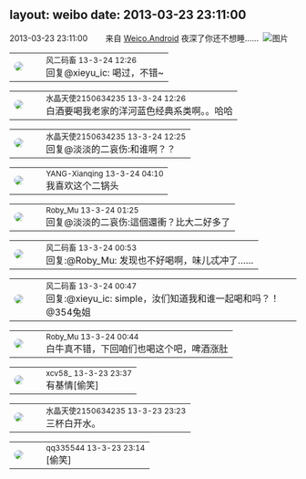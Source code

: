 layout: weibo
date: 2013-03-23 23:11:00
---
<meta name="referrer" content="no-referrer" />

2013-03-23 23:11:00  &nbsp;&nbsp;&nbsp;&nbsp;&nbsp;&nbsp; 来自 <a href="http://app.weibo.com/t/feed/l4RWD" rel="nofollow">Weico.Android</a>
夜深了你还不想睡…… ​​​
![图片](https://ww2.sinaimg.cn/large/6d2a6003jw1e30437z6cnj.jpg)

<table style="width: 100%;">
  <tr>
    <td style="width: 40px;"><img style="border-radius:50%" src="https://tva3.sinaimg.cn/crop.0.0.639.639.50/6d2a6003jw8f3idy69w2gj20hs0hrt9g.jpg?KID=imgbed,tva&Expires=1624464109&ssig=G71O6PMIEp"></td>
    <td colspan="2"><small>风二码畜 13-3-24 12:26</small><br/>回复@xieyu_ic: 喝过，不错~</td>
  </tr>
</table>

<table style="width: 100%;">
  <tr>
    <td style="width: 40px;"><img style="border-radius:50%" src="https://tva1.sinaimg.cn/crop.0.0.80.80.50/803012fbjw8f6z12p78p3j2028028q2p.jpg?KID=imgbed,tva&Expires=1624464109&ssig=0gsQQcYpny"></td>
    <td colspan="2"><small>水晶天使2150634235 13-3-24 12:26</small><br/>白酒要喝我老家的洋河蓝色经典系类啊。。哈哈</td>
  </tr>
</table>

<table style="width: 100%;">
  <tr>
    <td style="width: 40px;"><img style="border-radius:50%" src="https://tva1.sinaimg.cn/crop.0.0.80.80.50/803012fbjw8f6z12p78p3j2028028q2p.jpg?KID=imgbed,tva&Expires=1624464109&ssig=0gsQQcYpny"></td>
    <td colspan="2"><small>水晶天使2150634235 13-3-24 12:25</small><br/>回复@淡淡的二哀伤:和谁啊？？</td>
  </tr>
</table>

<table style="width: 100%;">
  <tr>
    <td style="width: 40px;"><img style="border-radius:50%" src="https://tva3.sinaimg.cn/crop.0.0.180.180.50/6ce012ccjw1e8qgp5bmzyj2050050aa8.jpg?KID=imgbed,tva&Expires=1624464109&ssig=K5UivuENBo"></td>
    <td colspan="2"><small>YANG-Xianqing 13-3-24 04:10</small><br/>我喜欢这个二锅头</td>
  </tr>
</table>

<table style="width: 100%;">
  <tr>
    <td style="width: 40px;"><img style="border-radius:50%" src="https://tva2.sinaimg.cn/crop.0.0.180.180.50/81fd9f09jw1e8qgp5bmzyj2050050aa8.jpg?KID=imgbed,tva&Expires=1624464109&ssig=2Dr4jk5voj"></td>
    <td colspan="2"><small>Roby_Mu 13-3-24 01:25</small><br/>回复@淡淡的二哀伤:這個還衝？比大二好多了</td>
  </tr>
</table>

<table style="width: 100%;">
  <tr>
    <td style="width: 40px;"><img style="border-radius:50%" src="https://tva3.sinaimg.cn/crop.0.0.639.639.50/6d2a6003jw8f3idy69w2gj20hs0hrt9g.jpg?KID=imgbed,tva&Expires=1624464109&ssig=G71O6PMIEp"></td>
    <td colspan="2"><small>风二码畜 13-3-24 00:53</small><br/>回复:@Roby_Mu: 发现也不好喝啊，味儿忒冲了……</td>
  </tr>
</table>

<table style="width: 100%;">
  <tr>
    <td style="width: 40px;"><img style="border-radius:50%" src="https://tva3.sinaimg.cn/crop.0.0.639.639.50/6d2a6003jw8f3idy69w2gj20hs0hrt9g.jpg?KID=imgbed,tva&Expires=1624464109&ssig=G71O6PMIEp"></td>
    <td colspan="2"><small>风二码畜 13-3-24 00:47</small><br/>回复:@xieyu_ic: simple，汝们知道我和谁一起喝和吗？！@354兔姐</td>
  </tr>
</table>

<table style="width: 100%;">
  <tr>
    <td style="width: 40px;"><img style="border-radius:50%" src="https://tva2.sinaimg.cn/crop.0.0.180.180.50/81fd9f09jw1e8qgp5bmzyj2050050aa8.jpg?KID=imgbed,tva&Expires=1624464109&ssig=2Dr4jk5voj"></td>
    <td colspan="2"><small>Roby_Mu 13-3-24 00:44</small><br/>白牛真不错，下回咱们也喝这个吧，啤酒涨肚</td>
  </tr>
</table>

<table style="width: 100%;">
  <tr>
    <td style="width: 40px;"><img style="border-radius:50%" src="https://tva3.sinaimg.cn/crop.0.0.1242.1242.50/801f7e9ajw8f3peekcgoqj20yi0yidg9.jpg?KID=imgbed,tva&Expires=1624464109&ssig=d%2BqTf0mQgn"></td>
    <td colspan="2"><small>xcv58_ 13-3-23 23:37</small><br/>有基情[偷笑]</td>
  </tr>
</table>

<table style="width: 100%;">
  <tr>
    <td style="width: 40px;"><img style="border-radius:50%" src="https://tva1.sinaimg.cn/crop.0.0.80.80.50/803012fbjw8f6z12p78p3j2028028q2p.jpg?KID=imgbed,tva&Expires=1624464109&ssig=0gsQQcYpny"></td>
    <td colspan="2"><small>水晶天使2150634235 13-3-23 23:23</small><br/>三杯白开水。</td>
  </tr>
</table>

<table style="width: 100%;">
  <tr>
    <td style="width: 40px;"><img style="border-radius:50%" src="https://tva4.sinaimg.cn/crop.0.0.180.180.50/7d25944djw1e8qgp5bmzyj2050050aa8.jpg?KID=imgbed,tva&Expires=1624464109&ssig=SbckAiItr4"></td>
    <td colspan="2"><small>qq335544 13-3-23 23:14</small><br/>[偷笑]</td>
  </tr>
</table>
